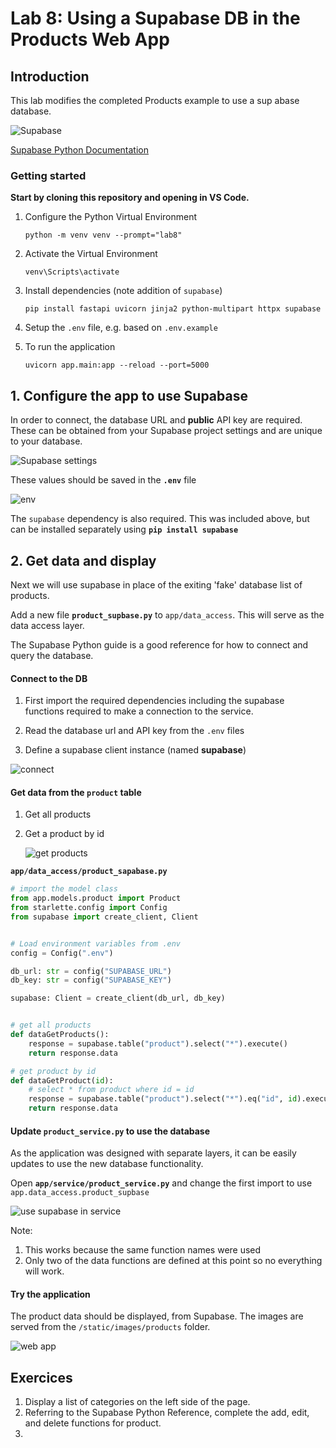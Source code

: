 # Lab 8: Using a Supabase DB in the Products Web App



## Introduction

This lab modifies the completed Products example to use a sup abase database.

![Supabase](assets/webApp_Supabase.png)

[Supabase Python Documentation](https://supabase.com/docs/reference/python/introduction)

### Getting started

**Start by cloning this repository and opening in VS Code.**

1. Configure the Python Virtual Environment

   `python -m venv venv --prompt="lab8"`

2. Activate the Virtual Environment

   `venv\Scripts\activate`

3. Install dependencies (note addition of `supabase`)

   `pip install fastapi uvicorn jinja2 python-multipart httpx supabase`

4. Setup the `.env` file, e.g. based on `.env.example`

5. To run the application

   `uvicorn app.main:app --reload --port=5000`



## 1. Configure the app to use Supabase

In order to connect, the database URL and **public** API key are required. These can be obtained from your Supabase project settings and are unique to your database.

![Supabase settings](assets/supabase_settings.png)

These values should be saved in the **`.env`** file

![env](assets/env_settings.png)

The `supabase` dependency is also required. This was included above, but can be installed separately using **`pip install supabase`**



## 2. Get data and display

Next we will use supabase in place of the exiting 'fake' database list of products.

Add a new file **`product_supbase.py`** to `app/data_access`. This will serve as the data access layer.

The Supabase Python guide is a good reference for how to connect and query the database.

#### Connect to the DB

1. First import the required dependencies including the supabase functions required to make a connection to the service.

2. Read the database url and API key from the `.env` files
3. Define a supabase client instance (named **supabase**)

![connect](assets/connect_supbase.png)

#### Get data from the `product` table

1. Get all products

2. Get a product by id

   ![get products](assets/get_products.png)

**`app/data_access/product_sapabase.py`**

```python
# import the model class
from app.models.product import Product
from starlette.config import Config
from supabase import create_client, Client


# Load environment variables from .env
config = Config(".env")

db_url: str = config("SUPABASE_URL")
db_key: str = config("SUPABASE_KEY")

supabase: Client = create_client(db_url, db_key)


# get all products
def dataGetProducts():
    response = supabase.table("product").select("*").execute()
    return response.data

# get product by id
def dataGetProduct(id):
    # select * from product where id = id 
    response = supabase.table("product").select("*").eq("id", id).execute()
    return response.data

```



#### Update `product_service.py` to use the database

As the application was designed with separate layers, it can be easily updates to use the new database functionality.

Open **`app/service/product_service.py`** and change the first import to use `app.data_access.product_supbase`

![use supabase in service](assets/import_in_service.png)

Note:

1. This works because the same function names were used
2. Only two of the data functions are defined at this point so no everything will work.

#### Try the application

The product data should be displayed, from Supabase. The images are served from the `/static/images/products` folder. 

![web app](assets/products_from_supabase.png)



## Exercices

1. Display a list of categories on the left side of the page.
2. Referring to the Supabase Python Reference, complete the add, edit, and delete functions for product.
3. 
